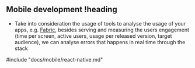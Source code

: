 ## Mobile development !heading

* Take into consideration the usage of tools to analyse the usage of your apps, e.g. [Fabric](https://get.fabric.io/), besides serving and measuring the users engagement (time per screen, active users, usage per released version, target audience), we can analyse errors that happens in real time through the stack

#include "docs/mobile/react-native.md"